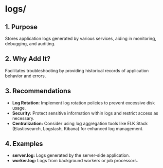 # logs/

## 1. Purpose

Stores application logs generated by various services, aiding in monitoring, debugging, and auditing.

## 2. Why Add It?

Facilitates troubleshooting by providing historical records of application behavior and errors.

## 3. Recommendations

- **Log Rotation:** Implement log rotation policies to prevent excessive disk usage.
- **Security:** Protect sensitive information within logs and restrict access as necessary.
- **Centralization:** Consider using log aggregation tools like ELK Stack (Elasticsearch, Logstash, Kibana) for enhanced log management.

## 4. Examples

- **server.log:** Logs generated by the server-side application.
- **worker.log:** Logs from background workers or job processors.
